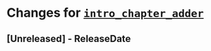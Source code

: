 # Changes for [`intro_chapter_adder`](https://crates.io/crates/intro_chapter_adder)

<!-- next-header -->

## [Unreleased] - ReleaseDate
